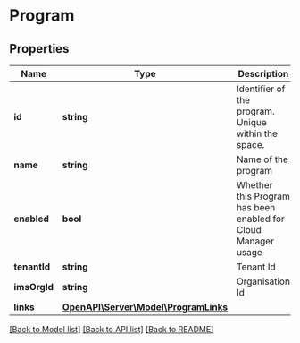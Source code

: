# Program

## Properties
Name | Type | Description | Notes
------------ | ------------- | ------------- | -------------
**id** | **string** | Identifier of the program. Unique within the space. | [optional] 
**name** | **string** | Name of the program | 
**enabled** | **bool** | Whether this Program has been enabled for Cloud Manager usage | [optional] [default to false]
**tenantId** | **string** | Tenant Id | [optional] 
**imsOrgId** | **string** | Organisation Id | [optional] 
**links** | [**OpenAPI\Server\Model\ProgramLinks**](ProgramLinks.md) |  | [optional] 

[[Back to Model list]](../README.md#documentation-for-models) [[Back to API list]](../README.md#documentation-for-api-endpoints) [[Back to README]](../README.md)


